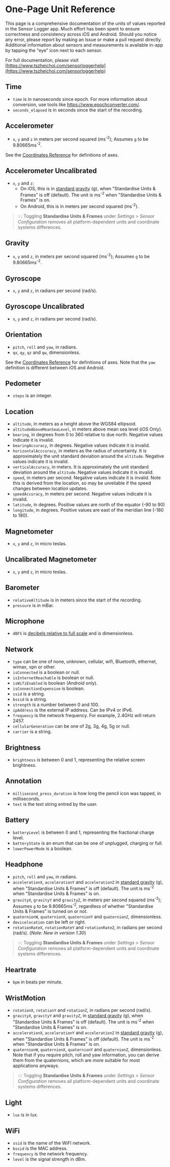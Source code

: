# One-Page Unit Reference

This page is a comprehensive documentation of the units of values reported in the Sensor Logger app. Much effort has been spent to ensure correctness and consistency across iOS and Android. Should you notice any error, please report by making an Issue or make a pull request directly. Additional information about sensors and measurements is available in-app by tapping the "eye" icon next to each sensor.

For full documentation, please visit [https://www.tszheichoi.com/sensorloggerhelp](https://www.tszheichoi.com/sensorloggerhelp)

## Time
- `time` is in nanoseconds since epoch. For more information about conversion, use tools like https://www.epochconverter.com/. 
- `seconds_elapsed` is in seconds since the start of the recording.

## Accelerometer
- `x`, `y` and `z` in meters per second squared (ms<sup>-2</sup>); Assumes `g` to be 9.80665ms<sup>-2</sup>.

See the [Coordinates Reference](https://github.com/tszheichoi/awesome-sensor-logger/blob/main/COORDINATES.md) for definitions of axes. 

## Accelerometer Uncalibrated
- `x`, `y` and `z`:
    - On iOS, this is in [standard gravity](https://en.wikipedia.org/wiki/Standard_gravity) (g), when "Standardise Units & Frames" is off (default). The unit is ms<sup>-2</sup> when "Standardise Units & Frames" is on. 
    - On Android, this is in meters per second squared (ms<sup>-2</sup>). 
 
> 💡: Toggling **Standardise Units & Frames** under _Settings > Sensor Configuration_ removes all platform-dependent units and coordinate systems differences. 

## Gravity
- `x`, `y` and `z`, in meters per second squared (ms<sup>-2</sup>); Assumes `g` to be 9.80665ms<sup>-2</sup>.

## Gyroscope
- `x`, `y` and `z`, in radians per second (rad/s).

## Gyroscope Uncalibrated
- `x`, `y` and `z`, in radians per second (rad/s).

## Orientation
- `pitch`, `roll` and `yaw`, in radians.
- `qx`, `qy`, `qz` and `qw`, dimensionless.

See the [Coordinates Reference](https://github.com/tszheichoi/awesome-sensor-logger/blob/main/COORDINATES.md) for definitions of axes. Note that the `yaw` definition is different between iOS and Android.

## Pedometer
- `steps` is an integer.  

## Location
- `altitude`, in meters as a height above the WGS84 ellipsoid.
- `altitudeAboveMeanSeaLevel`, in meters above mean sea level (iOS Only). 
- `bearing`, in degrees from 0 to 360 relative to due north. Negative values indicate it is invalid. 
- `bearingAccuracy`, in degrees. Negative values indicate it is invalid. 
- `horizontalAcccuracy`, in meters as the radius of uncertainty. It is approximately the unit standard deviation around the `altitude`. Negative values indicate it is invalid.
- `verticalAccuracy`, in meters. It is approximately the unit standard deviation around the `altitude`. Negative values indicate it is invalid. 
- `speed`, in meters per second. Negative values indicate it is invalid. Note this is derived from the location, so may be unreliable if the speed changes between location updates. 
- `speedAccuracy`, in meters per second. Negative values indicate it is invalid.
- `latitude`, in degrees. Positive values are north of the equator (-90 to 90)
- `longitude`, in degrees. Positive values are east of the meridian line (-180 to 180).

## Magnetometer
- `x`, `y` and `z`, in micro teslas.

## Uncalibrated Magnetometer
- `x`, `y` and `z`, in micro teslas.

## Barometer
- `relativeAltitude` is in meters since the start of the recording.
- `pressure` is in mBar.

## Microphone
- `dBFS` is [decibels relative to full scale](https://en.wikipedia.org/wiki/DBFS) and is dimensionless.

## Network
- `type` can be one of none, unknown, cellular, wifi, Bluetooth, ethernet, wimax, vpn or other. 
- `isConnected` is a boolean or null.
- `isInternetReachable` is boolean or null.
- `isWifiEnabled` is boolean (Android only).
- `isConnectionExpensive` is boolean.
- `ssid` is a string.
- `bssid` is a string.
- `strength` is a number between 0 and 100.
- `ipAddress` is the external IP address. Can be IPv4 or IPv6.
- `frequency` is the network frequency. For example, 2.4GHz will return 2457. 
- `cellularGeneration` can be one of 2g, 3g, 4g, 5g or null.
- `carrier` is a string. 

## Brightness
- `brightness` is between 0 and 1, representing the relative screen brightness. 

## Annotation
- `millisecond_press_duration` is how long the pencil icon was tapped, in milliseconds.
- `text` is the text string entred by the user. 

## Battery
- `batteryLevel` is between 0 and 1, representing the fractional charge level.
- `batteryState` is an enum that can be one of unplugged, charging or full.
- `lowerPowerMode` is a boolean.

## Headphone
- `pitch`, `roll` and `yaw`, in radians.
- `accelerationX`, `accelerationY` and `accelerationZ` in [standard gravity](https://en.wikipedia.org/wiki/Standard_gravity) (g), when "Standardise Units & Frames" is off (default). The unit is ms<sup>-2</sup> when "Standardise Units & Frames" is on. 
- `gravityX`, `gravityY` and `gravityZ`, in meters per second squared (ms<sup>-2</sup>); Assumes `g` to be 9.80665ms<sup>-2</sup>, regardless of whether "Standardise Units & Frames" is turned on or not. 
- `quaternionW`, `quaternionX`, `quaternionY` and `quaternionZ`, dimensionless. 
- `devicelocation` can be left or right.
- `rotationRateX`, `rotationRateY` and `rotationRateZ`, in radians per second (rad/s). (_Note: New in version 1.30_)

> 💡: Toggling **Standardise Units & Frames** under _Settings > Sensor Configuration_ removes all platform-dependent units and coordinate systems differences. 

## Heartrate
- `bpm` in beats per minute.

## WristMotion
- `rotationX`, `rotationY` and `rotationZ`, in radians per second (rad/s).
- `gravityX`, `gravityY` and `gravityZ`, in [standard gravity](https://en.wikipedia.org/wiki/Standard_gravity) (g), when "Standardise Units & Frames" is off (default). The unit is ms<sup>-2</sup> when "Standardise Units & Frames" is on. 
- `accelerationX`, `accelerationY` and `accelerationZ` in [standard gravity](https://en.wikipedia.org/wiki/Standard_gravity) (g), when "Standardise Units & Frames" is off (default). The unit is ms<sup>-2</sup> when "Standardise Units & Frames" is on. 
- `quaternionW`, `quaternionX`, `quaternionY` and `quaternionZ`, dimensionless.
Note that if you require pitch, roll and yaw information, you can derive them from the quaternions, which are more suitable for most applications anyways. 

> 💡: Toggling **Standardise Units & Frames** under _Settings > Sensor Configuration_ removes all platform-dependent units and coordinate systems differences. 

## Light
- `lux` is in lux.

## WiFi
- `ssid` is the name of the WiFI network.
- `bssid` is the MAC address.
- `frequency` is the network frequency.
- `level` is the signal strength in dBm.
 
